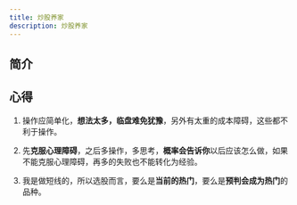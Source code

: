 ```yaml
---
title: 炒股养家
description: 炒股养家
---
```

## 简介

## 心得
1. 操作应简单化，**想法太多，临盘难免犹豫**，另外有太重的成本障碍，这些都不利于操作。
   
2. 先**克服心理障碍**，之后多操作，多思考，**概率会告诉你**以后应该怎么做，如果不能克服心理障碍，再多的失败也不能转化为经验。

3. 我是做短线的，所以选股而言，要么是**当前的热门**，要么是**预判会成为热门**的品种。